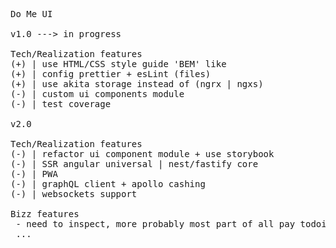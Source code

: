 <pre>
Do Me UI

v1.0 ---> in progress

Tech/Realization features
(+) | use HTML/CSS style guide 'BEM' like
(+) | config prettier + esLint (files)
(+) | use akita storage instead of (ngrx | ngxs)
(-) | custom ui components module
(-) | test coverage

v2.0

Tech/Realization features
(-) | refactor ui component module + use storybook
(-) | SSR angular universal | nest/fastify core
(-) | PWA
(-) | graphQL client + apollo cashing
(-) | websockets support

Bizz features
 - need to inspect, more probably most part of all pay todoist features :D
 ...

</pre>
